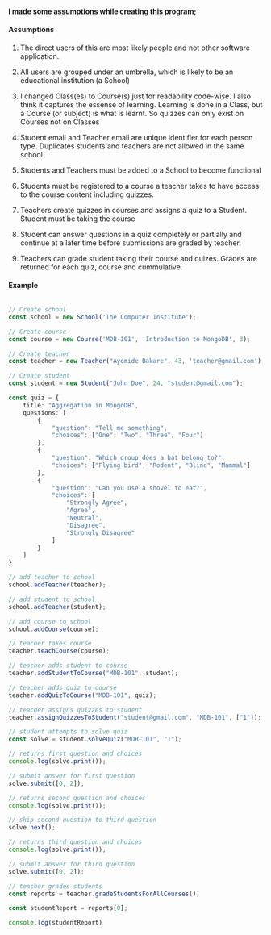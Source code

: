 #### I made some assumptions while creating this program;

#### Assumptions

1. The direct users of this are most likely people and not other software application.

2. All users are grouped under an umbrella, which is likely to be an educational institution (a School)

3. I changed Class(es) to Course(s) just for readability code-wise. I also think it captures the essense of learning. Learning is done in a Class, but a Course (or subject) is what is learnt. So quizzes can only exist on Courses not on Classes

4. Student email and Teacher email are unique identifier for each person type. Duplicates students and teachers are not allowed in the same school.

5. Students and Teachers must be added to a School to become functional

6. Students must be registered to a course a teacher takes to have access to the course content including quizzes.

7. Teachers create quizzes in courses and assigns a quiz to a Student. Student must be taking the course

8. Student can answer questions in a quiz completely or partially and continue at a later time before submissions are graded by teacher.

9. Teachers can grade student taking their course and quizes. Grades are returned for each quiz, course and cummulative.

#### Example

```TypeScript

// Create school
const school = new School('The Computer Institute');

// Create course
const course = new Course('MDB-101', 'Introduction to MongoDB', 3);

// Create teacher
const teacher = new Teacher("Ayomide Bakare", 43, 'teacher@gmail.com');

// Create student
const student = new Student("John Doe", 24, "student@gmail.com");

const quiz = {
    title: "Aggregation in MongoDB",
    questions: [
        {
            "question": "Tell me something",
            "choices": ["One", "Two", "Three", "Four"]
        },
        {
            "question": "Which group does a bat belong to?",
            "choices": ["Flying bird", "Rodent", "Blind", "Mammal"]
        },
        {
            "question": "Can you use a shovel to eat?",
            "choices": [
                "Strongly Agree",
                "Agree",
                "Neutral",
                "Disagree",
                "Strongly Disagree"
            ]
        }
    ]
}

// add teacher to school
school.addTeacher(teacher);

// add student to school
school.addTeacher(student);

// add course to school
school.addCourse(course);

// teacher takes course
teacher.teachCourse(course);

// teacher adds student to course
teacher.addStudentToCourse("MDB-101", student);

// teacher adds quiz to course
teacher.addQuizToCourse("MDB-101", quiz);

// teacher assigns quizzes to student
teacher.assignQuizzesToStudent("student@gmail.com", "MDB-101", ["1"]);

// student attempts to solve quiz
const solve = student.solveQuiz("MDB-101", "1");

// returns first question and choices
console.log(solve.print());

// submit answer for first question
solve.submit([0, 2]);

// returns second question and choices
console.log(solve.print());

// skip second question to third question
solve.next();

// returns third question and choices
console.log(solve.print());

// submit answer for third question
solve.submit([0, 2]);

// teacher grades students
const reports = teacher.gradeStudentsForAllCourses();

const studentReport = reports[0];

console.log(studentReport)

```
